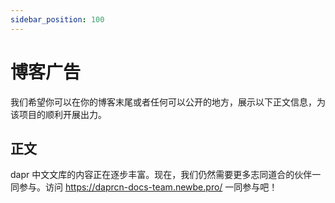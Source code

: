 ```yaml
---
sidebar_position: 100
---
```


# 博客广告

我们希望你可以在你的博客末尾或者任何可以公开的地方，展示以下正文信息，为该项目的顺利开展出力。

## 正文

dapr 中文文库的内容正在逐步丰富。现在，我们仍然需要更多志同道合的伙伴一同参与。访问 <https://daprcn-docs-team.newbe.pro/> 一同参与吧！